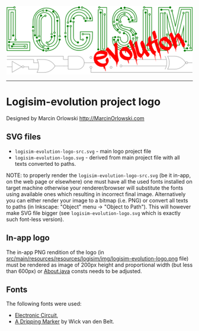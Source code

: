 [![Logisim-evolution](logisim-evolution-logo.svg)](https://github.com/logisim-evolution/logisim-evolution)

---

# Logisim-evolution project logo #

Designed by Marcin Orlowski <http://MarcinOrlowski.com>

## SVG files ##

* `logisim-evolution-logo-src.svg` - main logo project file
* `logisim-evolution-logo.svg` - derived from main project file with all texts converted to paths.

NOTE: to properly render the `logisim-evolution-logo-src.svg` (be it in-app, on the web page or elsewhere)
one must have all the used fonts installed on target machine otherwise your renderer/browser will substitute
the fonts using available ones which resulting in incorrect final image. Alternatively you can either render
your image to a bitmap (i.e. PNG) or convert all texts to paths (in Inkscape: "Object" menu -> "Object to Path").
This will however make SVG file bigger (see `logisim-evolution-logo.svg` which is exactly such font-less version).

## In-app logo ##

The in-app PNG rendition of the logo (in [src/main/resources/resources/logisim/img/logisim-evolution-logo.png](../src/main/resources/resources/logisim/img/logisim-evolution-logo.png) file)
must be rendered as image of 200px height and proportional width (but less than 600px)
or [About.java](../src/main/java/com/cburch/logisim/gui/start/About.java) consts needs to be adjusted.

## Fonts ##

The following fonts were used:

* [Electronic Circuit](https://textfonts.net/electronic-circuit-font.html),
* [A Dripping Marker](https://www.1001freefonts.com/a-dripping-marker.font) by Wick van den Belt.

